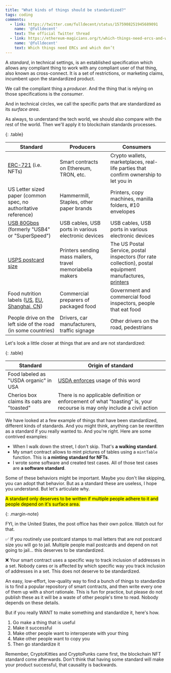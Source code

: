 ```yaml
---
title: "What kinds of things should be standardized?"
tags: coding
comments:
  - link: https://twitter.com/fulldecent/status/1575908251945689091
    name: '@fulldecent'
    text: The official Twitter thread
  - link: https://ethereum-magicians.org/t/which-things-need-ercs-and-which-dont/11128
    name: '@fulldecent'
    text: Which things need ERCs and which don’t
---
```


A <dfn>standard</dfn>, in technical settings, is an established specification which allows any compliant thing to work with any compliant user of that thing, also known as cross-connect. It is a set of restrictions, or marketing claims, incumbent upon the standardized product.

We call the compliant thing a <dfn>producer</dfn>. And the thing that is relying on those specifications is the <dfn>consumer</dfn>.

And in technical circles, we call the specific parts that are standardized as its <dfn>surface area</dfn>.

As always, to understand the tech world, we should also compare with the rest of the world. Then we'll apply it to blockchain standards processes.

{: .table}

| Standard                                                     | Producers                                                 | Consumers                                                    |
| ------------------------------------------------------------ | --------------------------------------------------------- | ------------------------------------------------------------ |
| [ERC-721](https://eips.ethereum.org/EIPS/eip-721) (i.e. NFTs) | Smart contracts on Ethereum, TRON, etc.                   | Crypto wallets, marketplaces, real-life parties that confirm ownership to let you in |
| US Letter sized paper (common spec, no authoritative reference) | Hammermill, Staples, other paper brands                   | Printers, copy machines, manilla folders, #10 envelopes      |
| [USB 80Gbps](https://www.usb.org/sites/default/files/2022-09/USB%20PG%20USB4%20Version%202.0%2080Gbps%20Announcement_FINAL.pdf) (formerly "USB4" or "SuperSpeed") | USB cables, USB ports in various electronic devices       | USB cables, USB ports in various electronic devices          |
| [USPS postcard size](https://pe.usps.com/businessmail101?ViewName=Cards) | Printers sending mass mailers, travel memoriabelia makers | The US Postal Service, postal inspectors (for rate collection), postal equipment manufactures, [printers](https://www.addrex.com/rena_xps_promail.html) |
| Food nutrition labels ([US](https://www.fda.gov/food/nutrition-education-resources-materials/new-nutrition-facts-label), [EU](https://food.ec.europa.eu/safety/labelling-and-nutrition/food-information-consumers-legislation/nutrition-labelling_en), [Shanghai, CN](https://www.shanghai.gov.cn/nw42885/index.html)) | Commercial preparers of packaged food                     | Government and commercial food inspectors, people that eat food |
| People drive on the left side of the road (in some countries) | Drivers, car manufacturers, traffic signage               | Other drivers on the road, pedestrians                       |

Let's look a little closer at things that are and are not standardized:

{: .table}

| Standard                                  | Origin of standard                                           |
| ----------------------------------------- | ------------------------------------------------------------ |
| Food labeled as "USDA organic" in USA     | [USDA enforces](https://www.ams.usda.gov/rules-regulations/organic) usage of this word |
| Cherios box claims its oats are "toasted" | There is no applicable definition or enforcement of what "toasting" is, your recourse is may only include a civil action |

We have looked at a few example of things that have been standardized, different kinds of standards. And you might think, anything can be rewritten as a standard if you really wanted to. And you're right. Here are some contrived examples:

* When I walk down the street, I don't skip. That's **a walking standard**.
* My smart contract allows to mint pictures of tables using a `mintTable` function. This is **a minting standard for NFTs**.
* I wrote some software and created test cases. All of those test cases are **a software standard**.

Some of these behaviors might be important. Maybe you don't like skipping, you can adopt that behavior. But as a standard these are useless, I hope you understand. But let's articulate why.

<mark>A standard only deserves to be written if multiple people adhere to it and people depend on it's surface area.</mark>

{: .margin-note}

FYI, in the United States, the post office has their own police. Watch out for that.

✅ If you routinely use postcard stamps to mail letters that are not postcard size you will go to jail. Multiple people mail postcards and depend on not going to jail... this deserves to be standardized.

❌ Your smart contract uses a specific way to track inclusion of addresses in a set. Nobody cares or is affected by which specific way you track inclusion of addresses in a set. This does not deserve to be standardized.

An easy, low-effort, low-quality way to find a bunch of things to standardize is to find a popular repository of smart contracts, and then write every one of them up with a short rationale. This is fun for practice, but please do not publish these as it will be a waste of other people's time to read. Nobody depends on these details.

But if you really WANT to make something and standardize it, here's how.

1. Go make a thing that is useful
2. Make it successful
3. Make other people want to interoperate with your thing
4. Make other people want to copy you
5. Then go standardize it

Remember, CryptoKitties and CryptoPunks came first, the blockchain NFT standard come afterwards. Don't think that having some standard will make your product successful, that causality is backwards.